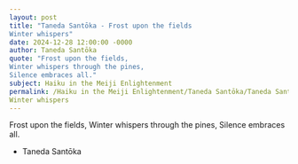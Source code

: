 ```yaml
---
layout: post
title: "Taneda Santōka - Frost upon the fields
Winter whispers"
date: 2024-12-28 12:00:00 -0000
author: Taneda Santōka
quote: "Frost upon the fields,
Winter whispers through the pines,
Silence embraces all."
subject: Haiku in the Meiji Enlightenment
permalink: /Haiku in the Meiji Enlightenment/Taneda Santōka/Taneda Santōka - Frost upon the fields
Winter whispers
---
```


Frost upon the fields,
Winter whispers through the pines,
Silence embraces all.

- Taneda Santōka
